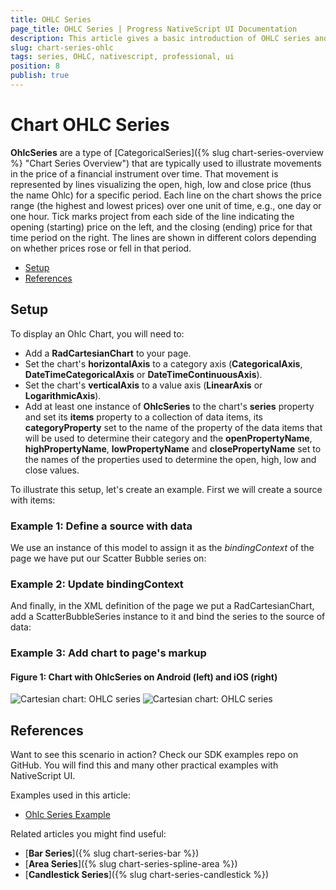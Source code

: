 ```yaml
---
title: OHLC Series
page_title: OHLC Series | Progress NativeScript UI Documentation
description: This article gives a basic introduction of OHLC series and continues with a sample scenario of how OHLC series are used.
slug: chart-series-ohlc
tags: series, OHLC, nativescript, professional, ui
position: 8
publish: true
---
```


# Chart OHLC Series

**OhlcSeries** are a type of [CategoricalSeries]({% slug chart-series-overview %} "Chart Series Overview") that are typically used to illustrate movements in the price of a financial instrument over time. That movement is represented by lines visualizing the open, high, low and close price (thus the name Ohlc) for a specific period. Each line on the chart shows the price range (the highest and lowest prices) over one unit of time, e.g., one day or one hour. Tick marks project from each side of the line indicating the opening (starting) price on the left, and the closing (ending) price for that time period on the right. The lines are shown in different colors depending on whether prices rose or fell in that period.

* [Setup](#setup)
* [References](#references)

## Setup

To display an Ohlc Chart, you will need to:

* Add a **RadCartesianChart** to your page.
* Set the chart's **horizontalAxis** to a category axis (**CategoricalAxis**, **DateTimeCategoricalAxis** or **DateTimeContinuousAxis**).
* Set the chart's **verticalAxis** to a value axis (**LinearAxis** or **LogarithmicAxis**).
* Add at least one instance of **OhlcSeries**  to the chart's **series** property and set its **items** property to a collection of data items, its **categoryProperty** set to the name of the property of the data items that will be used to determine their category and the **openPropertyName**, **highPropertyName**, **lowPropertyName** and **closePropertyName** set to the names of the properties used to determine the open, high, low and close values.

To illustrate this setup, let's create an example. First we will create a source with items:

### Example 1: Define a source with data

<snippet id='ohlc-data-model'/>

We use an instance of this model to assign it as the *bindingContext* of the page we have put our Scatter Bubble series on:

### Example 2: Update bindingContext

<snippet id='binding-context-ohlc-series'/>

And finally, in the XML definition of the page we put a RadCartesianChart, add a ScatterBubbleSeries instance to it and bind the series to the source of data:

### Example 3: Add chart to page's markup

<snippet id='ohlc-series'/>

#### Figure 1: Chart with OhlcSeries on Android (left) and iOS (right)

![Cartesian chart: OHLC series](../../../../img/ns_ui/ohlc_series_android.png " Ohlc series on Android.") ![Cartesian chart: OHLC series](../../../../img/ns_ui/ohlc_series_ios.png "Ohlc series on iOS.")

## References

Want to see this scenario in action?
Check our SDK examples repo on GitHub. You will find this and many other practical examples with NativeScript UI.

Examples used in this article:

* [Ohlc Series Example](https://github.com/NativeScript/nativescript-ui-samples/tree/master/chart/app/examples/series/financial)

Related articles you might find useful:

* [**Bar Series**]({% slug chart-series-bar %})
* [**Area Series**]({% slug chart-series-spline-area %})
* [**Candlestick Series**]({% slug chart-series-candlestick %})
